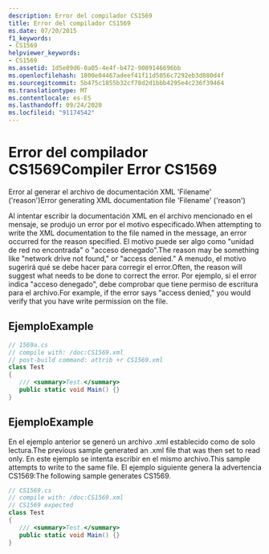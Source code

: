 ```yaml
---
description: Error del compilador CS1569
title: Error del compilador CS1569
ms.date: 07/20/2015
f1_keywords:
- CS1569
helpviewer_keywords:
- CS1569
ms.assetid: 1d5e89d6-0a05-4e4f-b472-9089146696bb
ms.openlocfilehash: 1800e04467adeef41f11d5056c7292eb3d880d4f
ms.sourcegitcommit: 5b475c1855b32cf78d2d1bbb4295e4c236f39464
ms.translationtype: MT
ms.contentlocale: es-ES
ms.lasthandoff: 09/24/2020
ms.locfileid: "91174542"
---
```

# <a name="compiler-error-cs1569"></a><span data-ttu-id="fb048-103">Error del compilador CS1569</span><span class="sxs-lookup"><span data-stu-id="fb048-103">Compiler Error CS1569</span></span>

<span data-ttu-id="fb048-104">Error al generar el archivo de documentación XML 'Filename' ('reason')</span><span class="sxs-lookup"><span data-stu-id="fb048-104">Error generating XML documentation file 'Filename' ('reason')</span></span>  
  
 <span data-ttu-id="fb048-105">Al intentar escribir la documentación XML en el archivo mencionado en el mensaje, se produjo un error por el motivo especificado.</span><span class="sxs-lookup"><span data-stu-id="fb048-105">When attempting to write the XML documentation to the file named in the message, an error occurred for the reason specified.</span></span> <span data-ttu-id="fb048-106">El motivo puede ser algo como "unidad de red no encontrada" o "acceso denegado".</span><span class="sxs-lookup"><span data-stu-id="fb048-106">The reason may be something like "network drive not found," or "access denied."</span></span> <span data-ttu-id="fb048-107">A menudo, el motivo sugerirá qué se debe hacer para corregir el error.</span><span class="sxs-lookup"><span data-stu-id="fb048-107">Often, the reason will suggest what needs to be done to correct the error.</span></span> <span data-ttu-id="fb048-108">Por ejemplo, si el error indica "acceso denegado", debe comprobar que tiene permiso de escritura para el archivo.</span><span class="sxs-lookup"><span data-stu-id="fb048-108">For example, if the error says "access denied," you would verify that you have write permission on the file.</span></span>  
  
## <a name="example"></a><span data-ttu-id="fb048-109">Ejemplo</span><span class="sxs-lookup"><span data-stu-id="fb048-109">Example</span></span>  
  
```csharp  
// 1569a.cs  
// compile with: /doc:CS1569.xml  
// post-build command: attrib +r CS1569.xml  
class Test  
{  
   /// <summary>Test.</summary>  
   public static void Main() {}  
}  
```  
  
## <a name="example"></a><span data-ttu-id="fb048-110">Ejemplo</span><span class="sxs-lookup"><span data-stu-id="fb048-110">Example</span></span>  

 <span data-ttu-id="fb048-111">En el ejemplo anterior se generó un archivo .xml establecido como de solo lectura.</span><span class="sxs-lookup"><span data-stu-id="fb048-111">The previous sample generated an .xml file that was then set to read only.</span></span> <span data-ttu-id="fb048-112">En este ejemplo se intenta escribir en el mismo archivo.</span><span class="sxs-lookup"><span data-stu-id="fb048-112">This sample attempts to write to the same file.</span></span> <span data-ttu-id="fb048-113">El ejemplo siguiente genera la advertencia CS1569:</span><span class="sxs-lookup"><span data-stu-id="fb048-113">The following sample generates CS1569.</span></span>  
  
```csharp  
// CS1569.cs  
// compile with: /doc:CS1569.xml  
// CS1569 expected  
class Test  
{  
   /// <summary>Test.</summary>  
   public static void Main() {}  
}  
```
